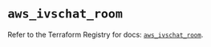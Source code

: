 # `aws_ivschat_room`

Refer to the Terraform Registry for docs: [`aws_ivschat_room`](https://registry.terraform.io/providers/hashicorp/aws/6.3.0/docs/resources/ivschat_room).
